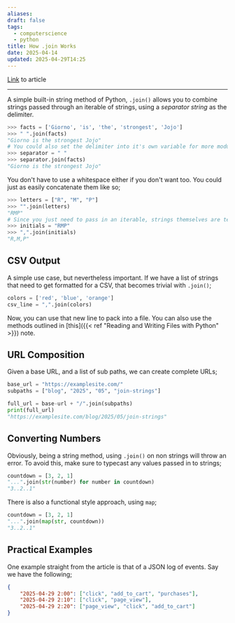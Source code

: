 ```yaml
---
aliases: 
draft: false
tags:
  - computerscience
  - python
title: How .join Works
date: 2025-04-14
updated: 2025-04-29T14:25
---
```

[Link](https://realpython.com/python-join-string/) to article

-------------------------------------------------------------------------------

A simple built-in string method of Python, `.join()` allows you to combine strings passed through an iterable of strings, using a *separator string* as the delimiter.

```python
>>> facts = ['Giorno', 'is', 'the', 'strongest', 'Jojo']
>>> " ".join(facts)
"Giorno is the strongest Jojo"
# You could also set the delimiter into it's own variable for more modularity
>>> separator = " "
>>> separator.join(facts)
"Giorno is the strongest Jojo"
```

You don't have to use a whitespace either if you don't want too. You could just as easily concatenate them like so;

```python
>>> letters = ["R", "M", "P"]
>>> "".join(letters)
"RMP"
# Since you just need to pass in an iterable, strings themselves are technically iterables, so the following is valid 
>>> initials = "RMP"
>>> ",".join(initials)
"R,M,P"
```

## CSV Output

A simple use case, but nevertheless important. If we have a list of strings that need to get formatted for a CSV, that becomes trivial with `.join()`;

```python
colors = ['red', 'blue', 'orange']
csv_line = ",".join(colors)
```

Now, you can use that new line to pack into a file. You can also use the methods outlined in [this]({{< ref "Reading and Writing Files with Python" >}}) note.

## URL Composition

Given a base URL, and a list of sub paths, we can create complete URLs;

```python
base_url = "https://examplesite.com/"
subpaths = ["blog", "2025", "05", "join-strings"]

full_url = base-url + "/".join(subpaths)
print(full_url)
"https://examplesite.com/blog/2025/05/join-strings"
```

## Converting Numbers

Obviously, being a string method, using `.join()` on non strings will throw an error. To avoid this, make sure to typecast any values passed in to strings;

```python
countdown = [3, 2, 1]
"...".join(str(number) for number in countdown)
"3..2..1"
```

There is also a functional style approach, using `map`;

```python
countdown = [3, 2, 1]
"...".join(map(str, countdown))
"3..2..1"
```

## Practical Examples

One example straight from the article is that of a JSON log of events. Say we have the following;

```json
{
	"2025-04-29 2:00": ["click", "add_to_cart", "purchases"],
	"2025-04-29 2:10": ["click", "page_view"],
	"2025-04-29 2:20": ["page_view", "click", "add_to_cart"]
}
```
